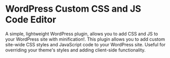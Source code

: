 # WordPress Custom CSS and JS Code Editor

A simple, lightweight WordPress plugin, allows you to add CSS and JS to your WordPress site with minification!. This plugin allows you to add custom site-wide CSS styles and JavaScript code to your WordPress site. Useful for overriding your theme's styles and adding client-side functionality.